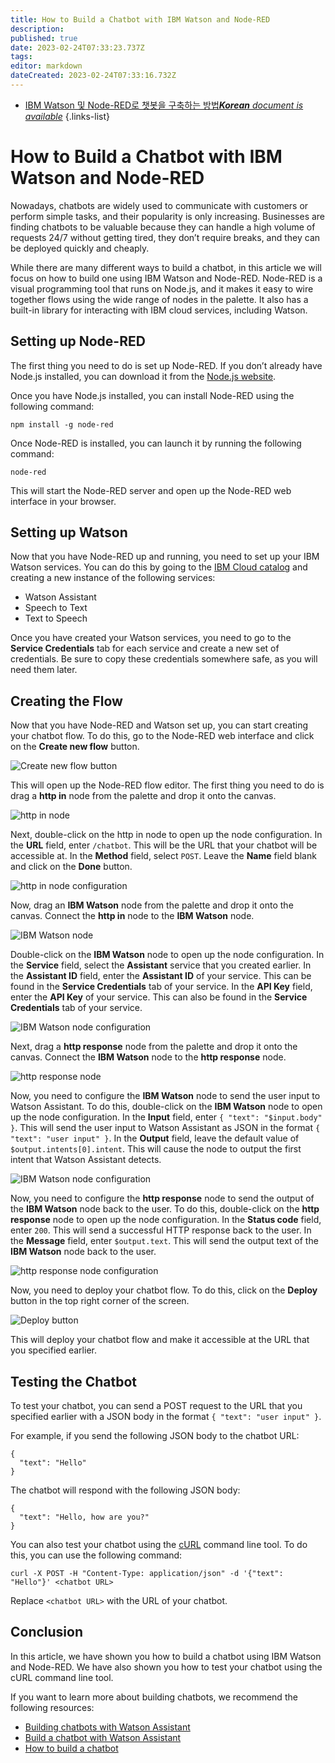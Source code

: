 ```yaml
---
title: How to Build a Chatbot with IBM Watson and Node-RED
description: 
published: true
date: 2023-02-24T07:33:23.737Z
tags: 
editor: markdown
dateCreated: 2023-02-24T07:33:16.732Z
---
```


- [IBM Watson 및 Node-RED로 챗봇을 구축하는 방법***Korean** document is available*](/ko/Knowledge-base/Common/how-to-build-a-chatbot-with-ibm-watson-and-node-red)
{.links-list}


# How to Build a Chatbot with IBM Watson and Node-RED

Nowadays, chatbots are widely used to communicate with customers or perform simple tasks, and their popularity is only increasing. Businesses are finding chatbots to be valuable because they can handle a high volume of requests 24/7 without getting tired, they don’t require breaks, and they can be deployed quickly and cheaply.

While there are many different ways to build a chatbot, in this article we will focus on how to build one using IBM Watson and Node-RED. Node-RED is a visual programming tool that runs on Node.js, and it makes it easy to wire together flows using the wide range of nodes in the palette. It also has a built-in library for interacting with IBM cloud services, including Watson.

## Setting up Node-RED

The first thing you need to do is set up Node-RED. If you don’t already have Node.js installed, you can download it from the [Node.js website](https://nodejs.org/en/).

Once you have Node.js installed, you can install Node-RED using the following command:

```
npm install -g node-red
```

Once Node-RED is installed, you can launch it by running the following command:

```
node-red
```

This will start the Node-RED server and open up the Node-RED web interface in your browser.

## Setting up Watson

Now that you have Node-RED up and running, you need to set up your IBM Watson services. You can do this by going to the [IBM Cloud catalog](https://catalog.cloud.ibm.com/) and creating a new instance of the following services:

- Watson Assistant
- Speech to Text
- Text to Speech

Once you have created your Watson services, you need to go to the **Service Credentials** tab for each service and create a new set of credentials. Be sure to copy these credentials somewhere safe, as you will need them later.

## Creating the Flow

Now that you have Node-RED and Watson set up, you can start creating your chatbot flow. To do this, go to the Node-RED web interface and click on the **Create new flow** button.

![Create new flow button](https://i.imgur.com/lU4kbjN.png)

This will open up the Node-RED flow editor. The first thing you need to do is drag a **http in** node from the palette and drop it onto the canvas.

![http in node](https://i.imgur.com/mUJygcT.png)

Next, double-click on the http in node to open up the node configuration. In the **URL** field, enter `/chatbot`. This will be the URL that your chatbot will be accessible at. In the **Method** field, select `POST`. Leave the **Name** field blank and click on the **Done** button.

![http in node configuration](https://i.imgur.com/pzMgASN.png)

Now, drag an **IBM Watson** node from the palette and drop it onto the canvas. Connect the **http in** node to the **IBM Watson** node.

![IBM Watson node](https://i.imgur.com/JjlbTGi.png)

Double-click on the **IBM Watson** node to open up the node configuration. In the **Service** field, select the **Assistant** service that you created earlier. In the **Assistant ID** field, enter the **Assistant ID** of your service. This can be found in the **Service Credentials** tab of your service. In the **API Key** field, enter the **API Key** of your service. This can also be found in the **Service Credentials** tab of your service.

![IBM Watson node configuration](https://i.imgur.com/vALDKJs.png)

Next, drag a **http response** node from the palette and drop it onto the canvas. Connect the **IBM Watson** node to the **http response** node.

![http response node](https://i.imgur.com/Wql4v1B.png)

Now, you need to configure the **IBM Watson** node to send the user input to Watson Assistant. To do this, double-click on the **IBM Watson** node to open up the node configuration. In the **Input** field, enter `{ "text": "$input.body" }`. This will send the user input to Watson Assistant as JSON in the format `{ "text": "user input" }`. In the **Output** field, leave the default value of `$output.intents[0].intent`. This will cause the node to output the first intent that Watson Assistant detects.

![IBM Watson node configuration](https://i.imgur.com/FtWfZoG.png)

Now, you need to configure the **http response** node to send the output of the **IBM Watson** node back to the user. To do this, double-click on the **http response** node to open up the node configuration. In the **Status code** field, enter `200`. This will send a successful HTTP response back to the user. In the **Message** field, enter `$output.text`. This will send the output text of the **IBM Watson** node back to the user.

![http response node configuration](https://i.imgur.com/eLKcnpz.png)

Now, you need to deploy your chatbot flow. To do this, click on the **Deploy** button in the top right corner of the screen.

![Deploy button](https://i.imgur.com/pzMgASN.png)

This will deploy your chatbot flow and make it accessible at the URL that you specified earlier.

## Testing the Chatbot

To test your chatbot, you can send a POST request to the URL that you specified earlier with a JSON body in the format `{ "text": "user input" }`.

For example, if you send the following JSON body to the chatbot URL:

```
{
  "text": "Hello"
}
```

The chatbot will respond with the following JSON body:

```
{
  "text": "Hello, how are you?"
}
```

You can also test your chatbot using the [cURL](https://curl.haxx.se/) command line tool. To do this, you can use the following command:

```
curl -X POST -H "Content-Type: application/json" -d '{"text": "Hello"}' <chatbot URL>
```

Replace `<chatbot URL>` with the URL of your chatbot.

## Conclusion

In this article, we have shown you how to build a chatbot using IBM Watson and Node-RED. We have also shown you how to test your chatbot using the cURL command line tool.

If you want to learn more about building chatbots, we recommend the following resources:

- [Building chatbots with Watson Assistant](https://www.ibm.com/cloud/garage/content/course/building-chatbots-with-watson-assistant/)
- [Build a chatbot with Watson Assistant](https://developer.ibm.com/patterns/build-a-chatbot-with-watson-assistant/)
- [How to build a chatbot](https://chatbotsmagazine.com/how-to-build-a-chatbot-4bca7aa8e4d0)